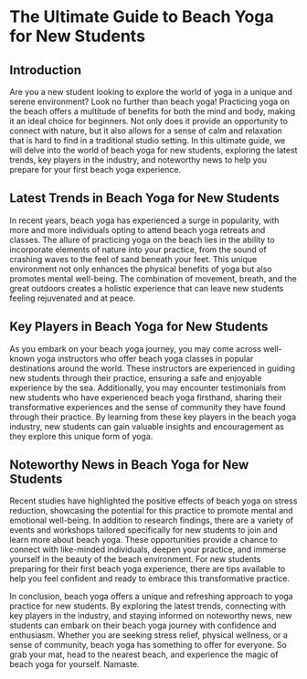 # The Ultimate Guide to Beach Yoga for New Students

## Introduction
Are you a new student looking to explore the world of yoga in a unique and serene environment? Look no further than beach yoga! Practicing yoga on the beach offers a multitude of benefits for both the mind and body, making it an ideal choice for beginners. Not only does it provide an opportunity to connect with nature, but it also allows for a sense of calm and relaxation that is hard to find in a traditional studio setting. In this ultimate guide, we will delve into the world of beach yoga for new students, exploring the latest trends, key players in the industry, and noteworthy news to help you prepare for your first beach yoga experience.

## Latest Trends in Beach Yoga for New Students
In recent years, beach yoga has experienced a surge in popularity, with more and more individuals opting to attend beach yoga retreats and classes. The allure of practicing yoga on the beach lies in the ability to incorporate elements of nature into your practice, from the sound of crashing waves to the feel of sand beneath your feet. This unique environment not only enhances the physical benefits of yoga but also promotes mental well-being. The combination of movement, breath, and the great outdoors creates a holistic experience that can leave new students feeling rejuvenated and at peace.

## Key Players in Beach Yoga for New Students
As you embark on your beach yoga journey, you may come across well-known yoga instructors who offer beach yoga classes in popular destinations around the world. These instructors are experienced in guiding new students through their practice, ensuring a safe and enjoyable experience by the sea. Additionally, you may encounter testimonials from new students who have experienced beach yoga firsthand, sharing their transformative experiences and the sense of community they have found through their practice. By learning from these key players in the beach yoga industry, new students can gain valuable insights and encouragement as they explore this unique form of yoga.

## Noteworthy News in Beach Yoga for New Students
Recent studies have highlighted the positive effects of beach yoga on stress reduction, showcasing the potential for this practice to promote mental and emotional well-being. In addition to research findings, there are a variety of events and workshops tailored specifically for new students to join and learn more about beach yoga. These opportunities provide a chance to connect with like-minded individuals, deepen your practice, and immerse yourself in the beauty of the beach environment. For new students preparing for their first beach yoga experience, there are tips available to help you feel confident and ready to embrace this transformative practice.

In conclusion, beach yoga offers a unique and refreshing approach to yoga practice for new students. By exploring the latest trends, connecting with key players in the industry, and staying informed on noteworthy news, new students can embark on their beach yoga journey with confidence and enthusiasm. Whether you are seeking stress relief, physical wellness, or a sense of community, beach yoga has something to offer for everyone. So grab your mat, head to the nearest beach, and experience the magic of beach yoga for yourself. Namaste.